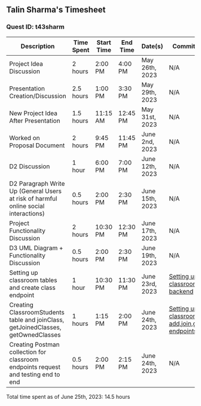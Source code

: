 ## Talin Sharma's Timesheet
### Quest ID: t43sharm

| Description                                                                         | Time Spent | Start Time | End Time | Date(s)         | Commits |
|-------------------------------------------------------------------------------------|------------|------------|----------|-----------------| ----- | 
| Project Idea Discussion                                                             | 2 hours    | 2:00 PM    | 4:00 PM  | May 26th, 2023  | N/A
| Presentation Creation/Discussion                                                    | 2.5 hours  | 1:00 PM    | 3:30 PM  | May 29th, 2023  | N/A
| New Project Idea After Presentation                                                 | 1.5 hours  | 11:15 AM   | 12:45 PM | May 31st, 2023  | N/A
| Worked on Proposal Document                                                         | 2 hours    | 9:45 PM    | 11:45 PM | June 2nd, 2023  | N/A
| D2 Discussion                                                                       | 1 hour     | 6:00 PM    | 7:00 PM  | June 12th, 2023 | N/A
| D2 Paragraph Write Up (General Users at risk of harmful online social interactions) | 0.5 hours  | 2:00 PM    | 2:30 PM  | June 15th, 2023 | N/A
| Project Functionality Discussion                                                    | 2 hours    | 10:30 PM   | 12:30 PM | June 17th, 2023 | N/A
| D3 UML Diagram + Functionality Discussion                                           | 0.5 hours  | 2:00 PM    | 2:30 PM  | June 19th, 2023 | N/A
| Setting up classroom tables and create class endpoint                               | 1 hour     | 10:30 PM   | 11:30 PM | June 23rd, 2023 | [Setting up classroom backend](https://github.com/ad-world/clarity/commit/58595fb50cd8ab0d8191b0defba7fc29f1c29e7f)
| Creating ClassroomStudents table and joinClass, getJoinedClasses, getOwnedClasses   | 1 hours    | 1:15 PM    | 2:00 PM  | June 24th, 2023 | [Setting up classroom add,join,get endpoints](https://github.com/ad-world/clarity/commit/5f063530b9ba384996f4aabd972920c827de1f22)
| Creating Postman collection for classroom endpoints request and testing end to end  | 0.5 hours  | 2:00 PM    | 2:15 PM  | June 24th, 2023 | N/A

Total time spent as of June 25th, 2023: 14.5 hours
